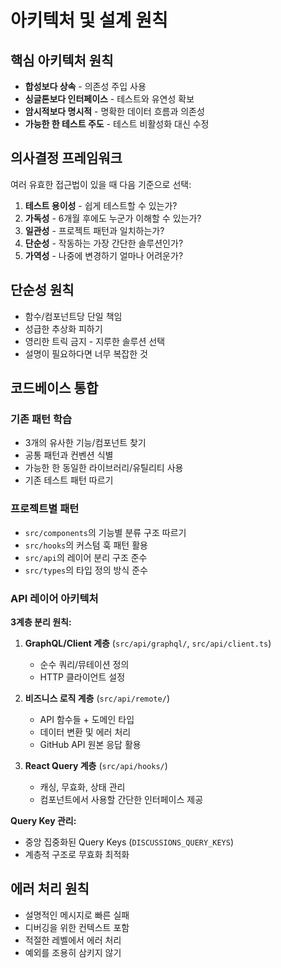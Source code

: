 # 아키텍처 및 설계 원칙

## 핵심 아키텍처 원칙

- **합성보다 상속** - 의존성 주입 사용
- **싱글톤보다 인터페이스** - 테스트와 유연성 확보
- **암시적보다 명시적** - 명확한 데이터 흐름과 의존성
- **가능한 한 테스트 주도** - 테스트 비활성화 대신 수정

## 의사결정 프레임워크

여러 유효한 접근법이 있을 때 다음 기준으로 선택:

1. **테스트 용이성** - 쉽게 테스트할 수 있는가?
2. **가독성** - 6개월 후에도 누군가 이해할 수 있는가?
3. **일관성** - 프로젝트 패턴과 일치하는가?
4. **단순성** - 작동하는 가장 간단한 솔루션인가?
5. **가역성** - 나중에 변경하기 얼마나 어려운가?

## 단순성 원칙

- 함수/컴포넌트당 단일 책임
- 성급한 추상화 피하기
- 영리한 트릭 금지 - 지루한 솔루션 선택
- 설명이 필요하다면 너무 복잡한 것

## 코드베이스 통합

### 기존 패턴 학습

- 3개의 유사한 기능/컴포넌트 찾기
- 공통 패턴과 컨벤션 식별
- 가능한 한 동일한 라이브러리/유틸리티 사용
- 기존 테스트 패턴 따르기

### 프로젝트별 패턴

- `src/components`의 기능별 분류 구조 따르기
- `src/hooks`의 커스텀 훅 패턴 활용
- `src/api`의 레이어 분리 구조 준수
- `src/types`의 타입 정의 방식 준수

### API 레이어 아키텍처

**3계층 분리 원칙:**

1. **GraphQL/Client 계층** (`src/api/graphql/`, `src/api/client.ts`)
   - 순수 쿼리/뮤테이션 정의
   - HTTP 클라이언트 설정

2. **비즈니스 로직 계층** (`src/api/remote/`)
   - API 함수들 + 도메인 타입
   - 데이터 변환 및 에러 처리
   - GitHub API 원본 응답 활용

3. **React Query 계층** (`src/api/hooks/`)
   - 캐싱, 무효화, 상태 관리
   - 컴포넌트에서 사용할 간단한 인터페이스 제공

**Query Key 관리:**

- 중앙 집중화된 Query Keys (`DISCUSSIONS_QUERY_KEYS`)
- 계층적 구조로 무효화 최적화

## 에러 처리 원칙

- 설명적인 메시지로 빠른 실패
- 디버깅을 위한 컨텍스트 포함
- 적절한 레벨에서 에러 처리
- 예외를 조용히 삼키지 않기
